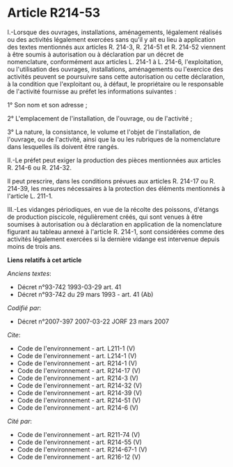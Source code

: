 # Article R214-53

I.-Lorsque des ouvrages, installations, aménagements, légalement réalisés ou des activités légalement exercées sans qu'il y
ait eu lieu à application des textes mentionnés aux articles R. 214-3, R. 214-51 et R. 214-52 viennent à être soumis à
autorisation ou à déclaration par un décret de nomenclature, conformément aux articles L. 214-1 à L. 214-6, l'exploitation,
ou l'utilisation des ouvrages, installations, aménagements ou l'exercice des activités peuvent se poursuivre sans cette
autorisation ou cette déclaration, à la condition que l'exploitant ou, à défaut, le propriétaire ou le responsable de
l'activité fournisse au préfet les informations suivantes : 

1° Son nom et son adresse ; 

2° L'emplacement de l'installation, de l'ouvrage, ou de l'activité ; 

3° La nature, la consistance, le volume et l'objet de l'installation, de l'ouvrage, ou de l'activité, ainsi que la ou les
rubriques de la nomenclature dans lesquelles ils doivent être rangés. 

II.-Le préfet peut exiger la production des pièces mentionnées aux articles R. 214-6 ou R. 214-32. 

Il peut prescrire, dans les conditions prévues aux articles R. 214-17 ou R. 214-39, les mesures nécessaires à la protection
des éléments mentionnés à l'article L. 211-1. 

III.-Les vidanges périodiques, en vue de la récolte des poissons, d'étangs de production piscicole, régulièrement créés, qui
sont venues à être soumises à autorisation ou à déclaration en application de la nomenclature figurant au tableau annexé à
l'article R. 214-1, sont considérées comme des activités légalement exercées si la dernière vidange est intervenue depuis
moins de trois ans.

**Liens relatifs à cet article**

_Anciens textes_:

  - Décret n°93-742 1993-03-29 art. 41
  - Décret n°93-742 du 29 mars 1993 - art. 41 (Ab)

_Codifié par_:

  - Décret n°2007-397 2007-03-22 JORF 23 mars 2007

_Cite_:

  - Code de l'environnement - art. L211-1 (V)
  - Code de l'environnement - art. L214-1 (V)
  - Code de l'environnement - art. R214-1 (V)
  - Code de l'environnement - art. R214-17 (V)
  - Code de l'environnement - art. R214-3 (V)
  - Code de l'environnement - art. R214-32 (V)
  - Code de l'environnement - art. R214-39 (V)
  - Code de l'environnement - art. R214-51 (V)
  - Code de l'environnement - art. R214-6 (V)

_Cité par_:

  - Code de l'environnement - art. R211-74 (V)
  - Code de l'environnement - art. R214-55 (V)
  - Code de l'environnement - art. R214-67-1 (V)
  - Code de l'environnement - art. R216-12 (V)
